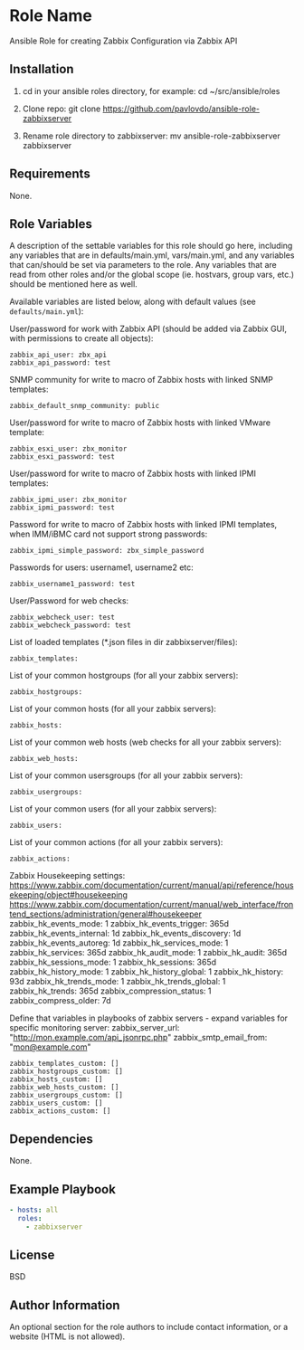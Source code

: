 Role Name
=========

Ansible Role for creating Zabbix Configuration via Zabbix API


Installation
------------
1) cd in your ansible roles directory, for example:
cd ~/src/ansible/roles

2) Clone repo:
git clone https://github.com/pavlovdo/ansible-role-zabbixserver

3) Rename role directory to zabbixserver:
mv ansible-role-zabbixserver zabbixserver

Requirements
------------

None.

Role Variables
--------------

A description of the settable variables for this role should go here, including any variables that are in defaults/main.yml, vars/main.yml, and any variables that can/should be set via parameters to the role. Any variables that are read from other roles and/or the global scope (ie. hostvars, group vars, etc.) should be mentioned here as well.

Available variables are listed below, along with default values (see `defaults/main.yml`):


User/password for work with Zabbix API (should be added via Zabbix GUI, with permissions to create all objects):

    zabbix_api_user: zbx_api
    zabbix_api_password: test


SNMP community for write to macro of Zabbix hosts with linked SNMP templates:

    zabbix_default_snmp_community: public


User/password for write to macro of Zabbix hosts with linked VMware template:

    zabbix_esxi_user: zbx_monitor
    zabbix_esxi_password: test


User/password for write to macro of Zabbix hosts with linked IPMI templates:

    zabbix_ipmi_user: zbx_monitor
    zabbix_ipmi_password: test


Password for write to macro of Zabbix hosts with linked IPMI templates, when IMM/iBMC card not support strong passwords:    

    zabbix_ipmi_simple_password: zbx_simple_password


Passwords for users: username1, username2 etc:

    zabbix_username1_password: test


User/Password for web checks:

    zabbix_webcheck_user: test
    zabbix_webcheck_password: test


List of loaded templates (*.json files in dir zabbixserver/files):

    zabbix_templates:


List of your common hostgroups (for all your zabbix servers):

    zabbix_hostgroups:


List of your common hosts (for all your zabbix servers):    

    zabbix_hosts:


List of your common web hosts (web checks for all your zabbix servers):    

    zabbix_web_hosts:


List of your common usersgroups (for all your zabbix servers):

    zabbix_usergroups:


List of your common users (for all your zabbix servers):    

    zabbix_users:


List of your common actions (for all your zabbix servers):    

    zabbix_actions:


Zabbix Housekeeping settings:
https://www.zabbix.com/documentation/current/manual/api/reference/housekeeping/object#housekeeping
https://www.zabbix.com/documentation/current/manual/web_interface/frontend_sections/administration/general#housekeeper
    zabbix_hk_events_mode: 1
    zabbix_hk_events_trigger: 365d
    zabbix_hk_events_internal: 1d
    zabbix_hk_events_discovery: 1d
    zabbix_hk_events_autoreg: 1d
    zabbix_hk_services_mode: 1
    zabbix_hk_services: 365d
    zabbix_hk_audit_mode: 1
    zabbix_hk_audit: 365d
    zabbix_hk_sessions_mode: 1
    zabbix_hk_sessions: 365d
    zabbix_hk_history_mode: 1
    zabbix_hk_history_global: 1
    zabbix_hk_history: 93d
    zabbix_hk_trends_mode: 1
    zabbix_hk_trends_global: 1
    zabbix_hk_trends: 365d
    zabbix_compression_status: 1
    zabbix_compress_older: 7d        


Define that variables in playbooks of zabbix servers - expand variables for specific monitoring server:
    zabbix_server_url: "http://mon.example.com/api_jsonrpc.php"
    zabbix_smtp_email_from: "mon@example.com"

    zabbix_templates_custom: []
    zabbix_hostgroups_custom: []
    zabbix_hosts_custom: []
    zabbix_web_hosts_custom: []
    zabbix_usergroups_custom: []
    zabbix_users_custom: []
    zabbix_actions_custom: []    


Dependencies
------------

None.

## Example Playbook

```yaml
- hosts: all
  roles:
    - zabbixserver
```


License
-------

BSD

Author Information
------------------

An optional section for the role authors to include contact information, or a website (HTML is not allowed).
